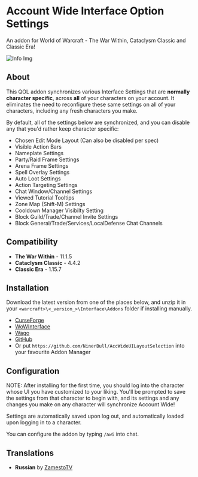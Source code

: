 # Account Wide Interface Option Settings

An addon for World of Warcraft - The War Within, Cataclysm Classic and Classic Era!

![Info Img](https://cdn-wow.mmoui.com/preview/pvw76793.jpg)

## About
This QOL addon synchronizes various Interface Settings that are **normally character specific**, across **all** of your characters on your account. 
It eliminates the need to reconfigure these same settings on all of your characters, including any fresh characters you make.

By default, all of the settings below are synchronized, and you can disable any that you'd rather keep character specific:

* Chosen Edit Mode Layout (Can also be disabled per spec)
* Visible Action Bars
* Nameplate Settings
* Party/Raid Frame Settings
* Arena Frame Settings
* Spell Overlay Settings
* Auto Loot Settings
* Action Targeting Settings
* Chat Window/Channel Settings
* Viewed Tutorial Tooltips
* Zone Map (Shift-M) Settings
* Cooldown Manager Visibilty Setting
* Block Guild/Trade/Channel Invite Settings
* Block General/Trade/Services/LocalDefense Chat Channels

## Compatibility
* **The War Within** - 11.1.5
* **Cataclysm Classic** - 4.4.2
* **Classic Era** - 1.15.7

## Installation
Download the latest version from one of the places below, and unzip it in your `<warcraft>\<_version_>\Interface\Addons` folder if installing manually.

* [CurseForge](https://www.curseforge.com/wow/addons/account-wide-ui)
* [WoWInterface](https://www.wowinterface.com/downloads/info26459-AccountWideUILayoutSelection.html)
* [Wago](https://addons.wago.io/addons/account-wide-ui)
* [GitHub](https://github.com/NinerBull/AccWideUILayoutSelection/releases/latest)
* Or put `https://github.com/NinerBull/AccWideUILayoutSelection` into your favourite Addon Manager


## Configuration
NOTE: After installing for the first time, you should log into the character whose UI you have customized to your liking. You'll be prompted to save the settings from that character to begin with, and its settings and any changes you make on any character will synchronize Account Wide!

Settings are automatically saved upon log out, and automatically loaded upon logging in to a character.

You can configure the addon by typing `/awi` into chat.

## Translations
* **Russian** by [ZamestoTV](https://github.com/Hubbotu)